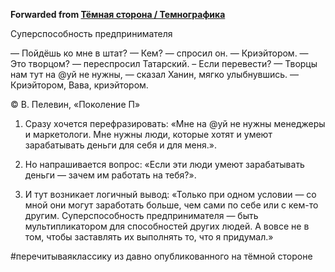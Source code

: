 **Forwarded from [Тёмная сторона / Темнографика](https://t.me/temno/1726)**

Суперспособность предпринимателя

— Пойдёшь ко мне в штат?
— Кем? — спросил он.
— Криэйтором.
— Это творцом? — переспросил Татарский. – Если перевести?
— Творцы нам тут на @уй не нужны, — сказал Ханин, мягко улыбнувшись. — Криэйтором, Вава, криэйтором.

© В. Пелевин, «Поколение П»

1. Сразу хочется перефразировать: «Мне на @уй не нужны менеджеры и маркетологи. Мне нужны люди, которые хотят и умеют зарабатывать деньги для себя и для меня.».

2. Но напрашивается вопрос: «Если эти люди умеют зарабатывать деньги — зачем им работать на тебя?».

3. И тут возникает логичный вывод: «Только при одном условии — со мной они могут заработать больше, чем сами по себе или с кем-то другим. Суперспособность предпринимателя — быть мультипликатором для способностей других людей. А вовсе не в том, чтобы заставлять их выполнять то, что я придумал.»

#перечитываяклассику из давно опубликованного на тёмной стороне
